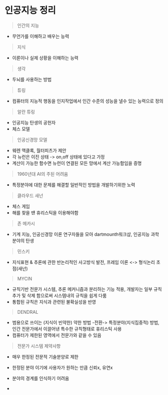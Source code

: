 # 인공지능 정리
> 인간의 지능<br>
- 무언가를 이해하고 배우는 능력
> 지식<br>
- 이론이나 실제 상황을 이해하는 능력
> 생각<br>
- 두뇌를 사용하는 방법
> 튜링<br>
- 컴퓨터의 지능적 행동을 인지작업에서 인간 수준의 성능을 낼수 있는 능력으로 정의
> 알란 튜링<br>
- 인공지능 탄생의 공헌자
- 체스 모델
> 인공신경망 모델<br>
- 웨렌 맥클록, 월터피츠가 제안
- 각 뉴런은 이진 상태 -> on,off 상태에 있다고 가정
- 계산이 가능한 함수면 뉴런이 연결된 모든 망에서 계산 가능함임을 증명
> 1960년대 AI의 주된 어려움<br>
- 특정분야에 대한 문제를 해결할 일반적인 방법을 개발하기위한 노력
> 클라우드 새넌<br>
- 체스 게임
- 해를 찾을 떈 휴리스틱을 이용해야함
> 존 메카시<br>
- 기계 지능, 인공신경망 이론 연구자들을 모아 dartmounth워크샵, 인공지능 과학 분야의 탄생
> 민스키<br>
- 지식표현 & 추론에 관한 반논리적인 사고방식 발전, 프레임 이론 <-> 형식논리 초점(새넌)
> MYCIN<br>
- 규칙기반 전문가 시스템, 추론 메커니즘과 분리하는 기능 적용, 개발자는 일부 규칙 추가 및 삭제 함으로써 시스템내의 규칙을 쉽게 다룸
- 통합된 규칙은 지식과 관련된 불확실성을 반영
> DENDRAL<br>
- 범용으로 쓰이는 (지식이 빈약한) 약한 방법 -전환-> 특정분야(지식집중적) 방법, 인간 전문가에서 이끌어낸 특수한 규칙형태로 휴리스틱 사용
- 컴퓨터가 제한된 영역에서 전문가와 같을 수 있음
> 전문가 시스템 제약사항<br>
- 매우 한정된 전문적 기술분양로 제한
- 한정된 분야 이기에 사용자가 원하는 만큼 신뢰x, 유연x
- 분야의 경계를 인식하기 어려움

- 
